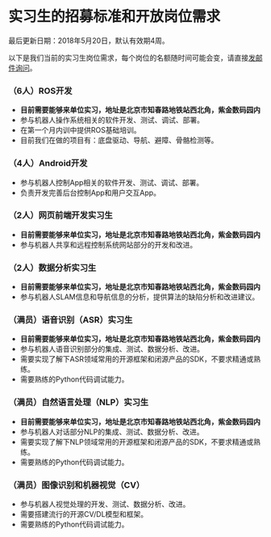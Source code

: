 实习生的招募标准和开放岗位需求
=========================

最后更新日期：2018年5月20日，默认有效期4周。

以下是我们当前的实习生岗位需求，每个岗位的名额随时间可能会变，请直接[发邮件询问](mailto:wuwei@droid.ac.cn)。

### （6人）ROS开发
- **目前需要能够来单位实习，地址是北京市知春路地铁站西北角，紫金数码园内**
- 参与机器人操作系统相关的软件开发、测试、调试、部署。
- 在第一个月内训中提供ROS基础培训。
- 目前我们在做的项目有：底盘驱动、导航、避障、骨骼检测等。

### （4人）Android开发
- 参与机器人控制App相关的软件开发、测试、调试、部署。
- 负责开发完善后台控制App和用户交互App。

### （2人）网页前端开发实习生
- **目前需要能够来单位实习，地址是北京市知春路地铁站西北角，紫金数码园内**
- 参与机器人共享和远程控制系统网站部分的开发和改进。

### （2人）数据分析实习生
- **目前需要能够来单位实习，地址是北京市知春路地铁站西北角，紫金数码园内**
- 参与机器人SLAM信息和导航信息的分析，提供算法的缺陷分析和改进建议。

### （满员）语音识别（ASR）实习生
- **目前需要能够来单位实习，地址是北京市知春路地铁站西北角，紫金数码园内**
- 参与机器人语音识别部分的集成、测试、数据分析、改进。
- 需要实现了解下ASR领域常用的开源框架和闭源产品的SDK，不要求精通或熟练。
- 需要熟练的Python代码调试能力。

### （满员）自然语言处理（NLP）实习生
- **目前需要能够来单位实习，地址是北京市知春路地铁站西北角，紫金数码园内**
- 参与机器人对话部分NLP的集成、测试、数据分析、改进。
- 需要实现了解下NLP领域常用的开源框架和闭源产品的SDK，不要求精通或熟练。
- 需要熟练的Python代码调试能力。

### （满员）图像识别和机器视觉（CV）
- 参与机器人视觉处理的开发、测试、数据分析、改进。
- 需要搭建流行的开源CV/DL模型和框架。
- 需要熟练的Python代码调试能力。
